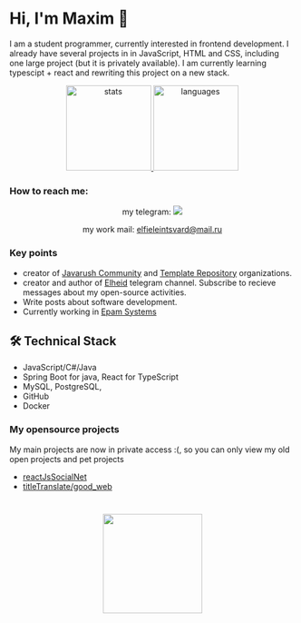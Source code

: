 # Hi, I'm Maxim 👋
I am a student programmer, currently interested in frontend development.
I already have several projects in in JavaScript, HTML and CSS, including one large project  (but it is privately available). 
I am currently learning typescipt + react and rewriting this project on a new stack.

<p align='center'>
   <a href="https://github-readme-stats.vercel.app/api?username=Elheid&show_icons=true&count_private=true&theme=dracula">
      <img
           height=150
           src="https://github-readme-stats.vercel.app/api?username=Elheid&show_icons=true&count_private=true&theme=dracula"
            alt="stats"
         />
   </a>
   <a href="https://github.com/Elheid/github-readme-stats">
      <img height=150 alt="languages" src="https://github-readme-stats.vercel.app/api/top-langs/?username=Elheid&layout=compact&theme=dracula"/>
   </a>
</p>

### How to reach me:
<p align='center' display:flex >
   <span>my telegram:</span>
   <a href="https://t.me/elfieleintsvard">
       <img src="https://img.shields.io/badge/Telegram-2CA5E0?style=for-the-badge&logo=telegram&logoColor=white"/>
   </a>
</p>
<p align='center'>
   <span>my work mail:</span> <a href='mailto:elfieleintsvard@mail.ru'>elfieleintsvard@mail.ru</a>
</p>


### Key points
*   creator of [Javarush Community](https://github.com/javarushcommunity) and [Template Repository](https://github.com/template-repository) organizations.
*   creator and author of [Elheid](https://t.me/romankh3) telegram channel. Subscribe to recieve messages about my open-source activities.
*   Write posts about software development.
*   Currently working in [Epam Systems](https://www.linkedin.com/company/epam-systems/)

## 🛠 Technical Stack
*   JavaScript/C#/Java
*   Spring Boot for java, React for TypeScript
*   MySQL, PostgreSQL,
*   GitHub
*   Docker

### My opensource projects
My main projects are now in private access :(, 
so you can only view my old open projects and pet projects

*   [reactJsSocialNet](https://github.com/Elheid/reactJsSocialNet)
*   [titleTranslate/good_web](https://github.com/Elheid/TitleTranslateWeb)

<div align="center" style="margin: 40px 0">
   <a href="https://github.com/Elheid/github-profile-views-counter">
       <img width="175px" src="https://komarev.com/ghpvc/?username=Elheid&color=DE002D">
   </a>
</div>
